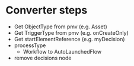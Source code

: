 # Converter steps

- Get ObjectType from pmv (e.g. Asset)
- Get TriggerType from pmv (e.g. onCreateOnly)
- Get startElementReference (e.g. myDecision)
- processType
	- Workflow to AutoLaunchedFlow
- remove decisions node


